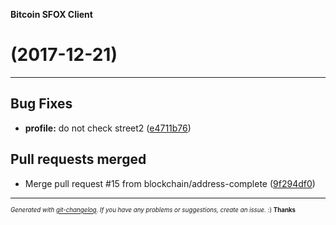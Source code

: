 __Bitcoin SFOX Client__

#   (2017-12-21)



---

## Bug Fixes

- **profile:** do not check street2
  ([e4711b76](https://github.com/blockchain/bitcoin-sfox-client/commit/e4711b76176075699dc3074a1ca7e95e1c2245b5))


## Pull requests merged

- Merge pull request #15 from blockchain/address-complete
  ([9f294df0](https://github.com/blockchain/bitcoin-sfox-client/commit/9f294df0582f6ddf9599b4f160795395ce1fe17b))



---
<sub><sup>*Generated with [git-changelog](https://github.com/rafinskipg/git-changelog). If you have any problems or suggestions, create an issue.* :) **Thanks** </sub></sup>